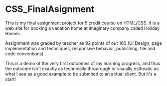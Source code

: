# CSS_FinalAsignment

This is my final assignment project for 5 credit course on HTML/CSS.
It is a web site for booking a vacation home at imaginary company called
Holiday Homes.

Assignment was graded by teacher as 92 points of out 100 (UI Design, 
page implementation and techniques, responsive behavior, publishing, 
file and code conventions).

This is a demo of the very first outcomes of my learning progress, and thus 
the outcome isn't exactly as technically throurough or visually estheatic 
as what I see as a good example to be submited to an actual client.
But it's a start!
